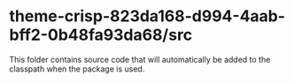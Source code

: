 # theme-crisp-823da168-d994-4aab-bff2-0b48fa93da68/src

This folder contains source code that will automatically be added to the classpath when
the package is used.
